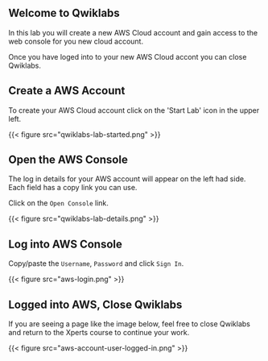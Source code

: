 ## Welcome to Qwiklabs
In this lab you will create a new AWS Cloud account and gain access to the web console for you new cloud account.

Once you have loged into to your new AWS Cloud accont you can close Qwiklabs.

## Create a AWS Account

To create your AWS Cloud account click on the 'Start Lab' icon in the upper left.

{{< figure src="qwiklabs-lab-started.png" >}}

## Open the AWS Console
The log in details for your AWS account will appear on the left had side.  Each field has a copy link you can use.

Click on the `Open Console` link.

{{< figure src="qwiklabs-lab-details.png" >}}

## Log into AWS Console
Copy/paste the `Username`, `Password` and click `Sign In`.

{{< figure src="aws-login.png" >}}

## Logged into AWS, Close Qwiklabs
If you are seeing a page like the image below, feel free to close Qwiklabs and return to the Xperts course to continue your work.

{{< figure src="aws-account-user-logged-in.png" >}}
